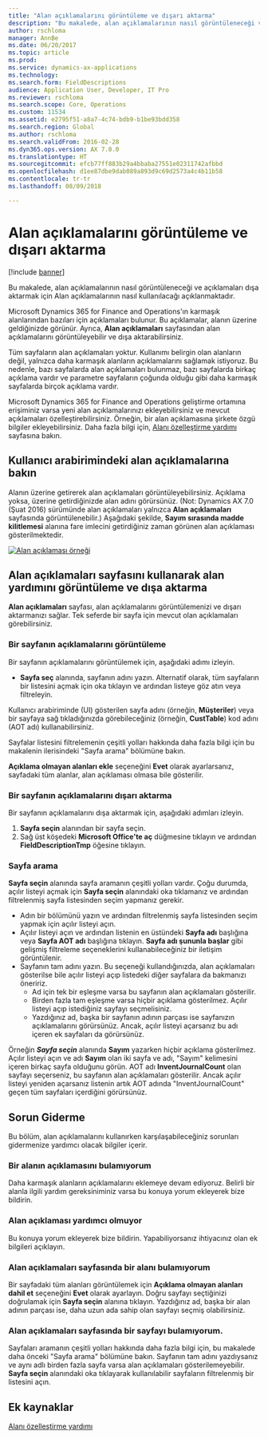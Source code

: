 ```yaml
---
title: "Alan açıklamalarını görüntüleme ve dışarı aktarma"
description: "Bu makalede, alan açıklamalarının nasıl görüntüleneceği ve açıklamaları dışa aktarmak için Alan açıklamalarının nasıl kullanılacağı açıklanmaktadır."
author: rschloma
manager: AnnBe
ms.date: 06/20/2017
ms.topic: article
ms.prod: 
ms.service: dynamics-ax-applications
ms.technology: 
ms.search.form: FieldDescriptions
audience: Application User, Developer, IT Pro
ms.reviewer: rschloma
ms.search.scope: Core, Operations
ms.custom: 11534
ms.assetid: e2795f51-a8a7-4c74-bdb9-b1be93bdd358
ms.search.region: Global
ms.author: rschloma
ms.search.validFrom: 2016-02-28
ms.dyn365.ops.version: AX 7.0.0
ms.translationtype: HT
ms.sourcegitcommit: efcb77ff883b29a4bbaba27551e02311742afbbd
ms.openlocfilehash: d1ee87dbe9dab089a893d9c69d2573a4c4b11b58
ms.contentlocale: tr-tr
ms.lasthandoff: 08/09/2018

---
```


# <a name="view-and-export-field-descriptions"></a>Alan açıklamalarını görüntüleme ve dışarı aktarma

[!include [banner](../includes/banner.md)]

Bu makalede, alan açıklamalarının nasıl görüntüleneceği ve açıklamaları dışa aktarmak için Alan açıklamalarının nasıl kullanılacağı açıklanmaktadır.

Microsoft Dynamics 365 for Finance and Operations'ın karmaşık alanlarından bazıları için açıklamaları bulunur. Bu açıklamalar, alanın üzerine geldiğinizde görünür. Ayrıca, **Alan açıklamaları** sayfasından alan açıklamalarını görüntüleyebilir ve dışa aktarabilirsiniz. 

Tüm sayfaların alan açıklamaları yoktur. Kullanımı belirgin olan alanların değil, yalnızca daha karmaşık alanların açıklamalarını sağlamak istiyoruz. Bu nedenle, bazı sayfalarda alan açıklamaları bulunmaz, bazı sayfalarda birkaç açıklama vardır ve parametre sayfaların çoğunda olduğu gibi daha karmaşık sayfalarda birçok açıklama vardır. 

Microsoft Dynamics 365 for Finance and Operations geliştirme ortamına erişiminiz varsa yeni alan açıklamalarınızı ekleyebilirsiniz ve mevcut açıklamaları özelleştirebilirsiniz. Örneğin, bir alan açıklamasına şirkete özgü bilgiler ekleyebilirsiniz. Daha fazla bilgi için, [Alanı özelleştirme yardımı](../../dev-itpro/user-interface/customize-field-help.md) sayfasına bakın.

## <a name="see-field-descriptions-in-the-user-interface"></a>Kullanıcı arabirimindeki alan açıklamalarına bakın
Alanın üzerine getirerek alan açıklamaları görüntüleyebilirsiniz. Açıklama yoksa, üzerine getirdiğinizde alan adını görürsünüz. (Not: Dynamics AX 7.0 (Şuat 2016) sürümünde alan açıklamaları yalnızca **Alan açıklamaları** sayfasında görüntülenebilir.) Aşağıdaki şekilde, **Sayım sırasında madde kilitlemesi** alanına fare imlecini getirdiğiniz zaman görünen alan açıklaması gösterilmektedir. 

[![Alan açıklaması örneği](./media/field-description.png)](./media/field-description.png)

## <a name="use-the-field-descriptions-page-to-view-and-export-field-help"></a>Alan açıklamaları sayfasını kullanarak alan yardımını görüntüleme ve dışa aktarma
**Alan açıklamaları** sayfası, alan açıklamalarını görüntülemenizi ve dışarı aktarmanızı sağlar. Tek seferde bir sayfa için mevcut olan açıklamaları görebilirsiniz.

### <a name="view-the-descriptions-for-a-page"></a>Bir sayfanın açıklamalarını görüntüleme

Bir sayfanın açıklamalarını görüntülemek için, aşağıdaki adımı izleyin.

-   **Sayfa seç** alanında, sayfanın adını yazın. Alternatif olarak, tüm sayfaların bir listesini açmak için oka tıklayın ve ardından listeye göz atın veya filtreleyin.

Kullanıcı arabiriminde (UI) gösterilen sayfa adını (örneğin, **Müşteriler**) veya bir sayfaya sağ tıkladığınızda görebileceğiniz (örneğin, **CustTable**) kod adını (AOT adı) kullanabilirsiniz. 

Sayfalar listesini filtrelemenin çeşitli yolları hakkında daha fazla bilgi için bu makalenin ilerisindeki "Sayfa arama" bölümüne bakın. 

**Açıklama olmayan alanları ekle** seçeneğini **Evet** olarak ayarlarsanız, sayfadaki tüm alanlar, alan açıklaması olmasa bile gösterilir.

### <a name="export-the-descriptions-for-a-page"></a>Bir sayfanın açıklamalarını dışarı aktarma

Bir sayfanın açıklamalarını dışa aktarmak için, aşağıdaki adımları izleyin.

1.  **Sayfa seçin** alanından bir sayfa seçin.
2.  Sağ üst köşedeki **Microsoft Office'te aç** düğmesine tıklayın ve ardından **FieldDescriptionTmp** öğesine tıklayın.

### <a name="searching-for-a-page"></a>Sayfa arama

**Sayfa seçin** alanında sayfa aramanın çeşitli yolları vardır. Çoğu durumda, açılır listeyi açmak için **Sayfa seçin** alanındaki oka tıklamanız ve ardından filtrelenmiş sayfa listesinden seçim yapmanız gerekir.

-   Adın bir bölümünü yazın ve ardından filtrelenmiş sayfa listesinden seçim yapmak için açılır listeyi açın.
-   Açılır listeyi açın ve ardından listenin en üstündeki **Sayfa adı** başlığına veya **Sayfa AOT adı** başlığına tıklayın. **Sayfa adı şununla başlar** gibi gelişmiş filtreleme seçeneklerini kullanabileceğiniz bir iletişim görüntülenir.
-   Sayfanın tam adını yazın. Bu seçeneği kullandığınızda, alan açıklamaları gösterilse bile açılır listeyi açıp listedeki diğer sayfalara da bakmanızı öneririz.
    -   Ad için tek bir eşleşme varsa bu sayfanın alan açıklamaları gösterilir.
    -   Birden fazla tam eşleşme varsa hiçbir açıklama gösterilmez. Açılır listeyi açıp istediğiniz sayfayı seçmelisiniz.
    -   Yazdığınız ad, başka bir sayfanın adının parçası ise sayfanızın açıklamalarını görürsünüz. Ancak, açılır listeyi açarsanız bu adı içeren ek sayfaları da görürsünüz.

Örneğin *<strong><em>Sayfa seçin</em></strong>* alanında <strong>Sayım</strong> yazarken hiçbir açıklama gösterilmez. Açılır listeyi açın ve adı <strong>Sayım</strong> olan iki sayfa ve adı, "Sayım" kelimesini içeren birkaç sayfa olduğunu görün. AOT adı <strong>InventJournalCount</strong> olan sayfayı seçerseniz, bu sayfanın alan açıklamaları gösterilir. Ancak açılır listeyi yeniden açarsanız listenin artık AOT adında "InventJournalCount" geçen tüm sayfaları içerdiğini görürsünüz.

## <a name="troubleshooting"></a>Sorun Giderme
Bu bölüm, alan açıklamalarını kullanırken karşılaşabileceğiniz sorunları gidermenize yardımcı olacak bilgiler içerir.

### <a name="i-cant-find-a-field-description"></a>Bir alanın açıklamasını bulamıyorum

Daha karmaşık alanların açıklamalarını eklemeye devam ediyoruz. Belirli bir alanla ilgili yardım gereksiniminiz varsa bu konuya yorum ekleyerek bize bildirin.

### <a name="the-field-description-isnt-helpful"></a>Alan açıklaması yardımcı olmuyor

Bu konuya yorum ekleyerek bize bildirin. Yapabiliyorsanız ihtiyacınız olan ek bilgileri açıklayın.

### <a name="i-cant-find-a-field-on-the-field-descriptions-page"></a>Alan açıklamaları sayfasında bir alanı bulamıyorum

Bir sayfadaki tüm alanları görüntülemek için **Açıklama olmayan alanları dahil et** seçeneğini **Evet** olarak ayarlayın. Doğru sayfayı seçtiğinizi doğrulamak için **Sayfa seçin** alanına tıklayın. Yazdığınız ad, başka bir alan adının parçası ise, daha uzun ada sahip olan sayfayı seçmiş olabilirsiniz.

### <a name="i-cant-find-a-page-on-the-field-descriptions-page"></a>Alan açıklamaları sayfasında bir sayfayı bulamıyorum.

Sayfaları aramanın çeşitli yolları hakkında daha fazla bilgi için, bu makalede daha önceki "Sayfa arama" bölümüne bakın. Sayfanın tam adını yazdıysanız ve aynı adlı birden fazla sayfa varsa alan açıklamaları gösterilemeyebilir. **Sayfa seçin** alanındaki oka tıklayarak kullanılabilir sayfaların filtrelenmiş bir listesini açın.

<a name="additional-resources"></a>Ek kaynaklar
--------

[Alanı özelleştirme yardımı](../../dev-itpro/user-interface/customize-field-help.md)





